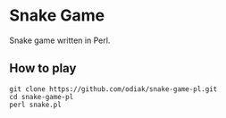 # Snake Game

Snake game written in Perl.

## How to play

```console
git clone https://github.com/odiak/snake-game-pl.git
cd snake-game-pl
perl snake.pl
```